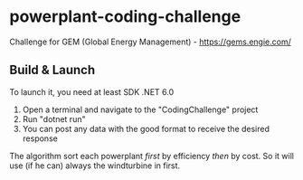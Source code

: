 # powerplant-coding-challenge

Challenge for GEM (Global Energy Management) - https://gems.engie.com/

## Build & Launch

To launch it, you need at least SDK .NET 6.0
1. Open a terminal and navigate to the "CodingChallenge" project
2. Run "dotnet run"
3. You can post any data with the good format to receive the desired response


The algorithm sort each powerplant *first* by efficiency *then* by cost. So it will use (if he can) always the windturbine in first.
